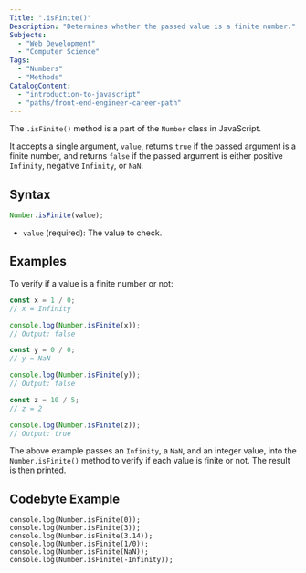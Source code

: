 ```yaml
---
Title: ".isFinite()"
Description: "Determines whether the passed value is a finite number."
Subjects:
  - "Web Development"
  - "Computer Science"
Tags:
  - "Numbers"
  - "Methods"
CatalogContent:
  - "introduction-to-javascript"
  - "paths/front-end-engineer-career-path"
---
```


The `.isFinite()` method is a part of the `Number` class in JavaScript.

It accepts a single argument, `value`, returns `true` if the passed argument is a finite number, and returns `false` if the passed argument is either positive `Infinity`, negative `Infinity`, or `NaN`.

## Syntax

```js
Number.isFinite(value);
```

- `value` (required): The value to check.

## Examples

To verify if a value is a finite number or not:

```js
const x = 1 / 0;
// x = Infinity

console.log(Number.isFinite(x));
// Output: false
```

```js
const y = 0 / 0;
// y = NaN

console.log(Number.isFinite(y));
// Output: false
```

```js
const z = 10 / 5;
// z = 2

console.log(Number.isFinite(z));
// Output: true
```

The above example passes an `Infinity`, a `NaN`, and an integer value, into the `Number.isFinite()` method to verify if each value is finite or not. The result is then printed.

## Codebyte Example

```codebyte/js
console.log(Number.isFinite(0));
console.log(Number.isFinite(3));
console.log(Number.isFinite(3.14));
console.log(Number.isFinite(1/0));
console.log(Number.isFinite(NaN));
console.log(Number.isFinite(-Infinity));
```
